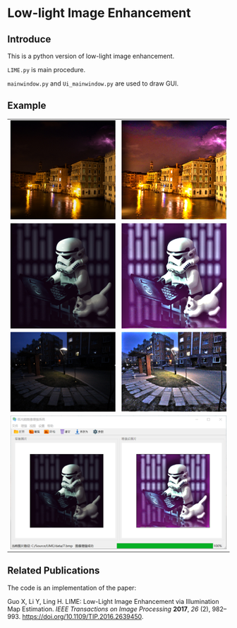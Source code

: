 # Low-light Image Enhancement

## Introduce

This is a python version of low-light image enhancement.

`LIME.py` is main procedure.

`mainwindow.py` and `Ui_mainwindow.py` are used to draw GUI.

## Example

<table>
	<tr>
    		<td><img src="data/1.bmp" alt="L1" width="300px"></td>
    		<td><img src="data/R1.bmp" alt="R1" width="300px"></td>
	</tr>
	<tr>
		<td><img src="data/7.bmp" alt="L2" width="300px"></td>
		<td><img src="data/R7.bmp" alt="R2" width="300px"></td>
	</tr>
	<tr>
		<td><img src="data/10.bmp" alt="L3" width="300px"></td>
		<td><img src="data/R10.bmp" alt="R3" width="300px"></td>
	</tr>
	<tr>
		<td colspan="2"><img src="GUI/resource/image/mainwindow.png" alt="App Screenshot" width="630px"></td>
	</tr>
</table>

## Related Publications
The code is an implementation of the paper:

  Guo X, Li Y, Ling H. LIME: Low-Light Image Enhancement via Illumination Map Estimation. *IEEE Transactions on Image Processing* **2017**, *26* (2), 982–993. 
  https://doi.org/10.1109/TIP.2016.2639450.
